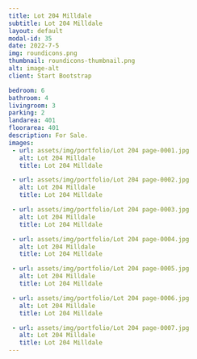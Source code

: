 ```yaml
---
title: Lot 204 Milldale
subtitle: Lot 204 Milldale
layout: default
modal-id: 35
date: 2022-7-5
img: roundicons.png
thumbnail: roundicons-thumbnail.png
alt: image-alt
client: Start Bootstrap

bedroom: 6
bathroom: 4
livingroom: 3
parking: 2
landarea: 401
floorarea: 401
description: For Sale.
images:
 - url: assets/img/portfolio/Lot 204 page-0001.jpg
   alt: Lot 204 Milldale
   title: Lot 204 Milldale

 - url: assets/img/portfolio/Lot 204 page-0002.jpg
   alt: Lot 204 Milldale
   title: Lot 204 Milldale

 - url: assets/img/portfolio/Lot 204 page-0003.jpg
   alt: Lot 204 Milldale
   title: Lot 204 Milldale

 - url: assets/img/portfolio/Lot 204 page-0004.jpg
   alt: Lot 204 Milldale
   title: Lot 204 Milldale

 - url: assets/img/portfolio/Lot 204 page-0005.jpg
   alt: Lot 204 Milldale
   title: Lot 204 Milldale

 - url: assets/img/portfolio/Lot 204 page-0006.jpg
   alt: Lot 204 Milldale
   title: Lot 204 Milldale

 - url: assets/img/portfolio/Lot 204 page-0007.jpg
   alt: Lot 204 Milldale
   title: Lot 204 Milldale
---
```

